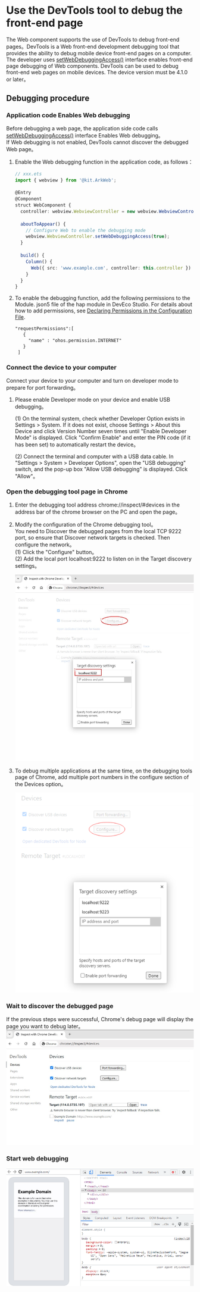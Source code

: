 # Use the DevTools tool to debug the front-end page


The Web component supports the use of DevTools to debug front-end pages。DevTools is a Web front-end development debugging tool that provides the ability to debug mobile device front-end pages on a computer. The developer uses [setWebDebuggingAccess()](./js-apis-webview.md#setwebdebuggingaccess16) interface enables front-end page debugging of Web components. DevTools can be used to debug front-end web pages on mobile devices. The device version must be 4.1.0 or later。


## Debugging procedure

### Application code Enables Web debugging

Before debugging a web page, the application side code calls [setWebDebuggingAccess()](./js-apis-webview.md#setwebdebuggingaccess16) interface Enables Web debugging。  
If Web debugging is not enabled, DevTools cannot discover the debugged Web page。

1. Enable the Web debugging function in the application code, as follows：

   ```ts
   // xxx.ets
   import { webview } from '@kit.ArkWeb';
   
   @Entry
   @Component
   struct WebComponent {
     controller: webview.WebviewController = new webview.WebviewController();
   
     aboutToAppear() {
       // Configure Web to enable the debugging mode
       webview.WebviewController.setWebDebuggingAccess(true);
     }
   
     build() {
       Column() {
         Web({ src: 'www.example.com', controller: this.controller })
       }
     }
   }
   ```
2. To enable the debugging function, add the following permissions to the Module. json5 file of the hap module in DevEco Studio. For details about how to add permissions, see [Declaring Permissions in the Configuration File](https://gitee.com/openharmony/docs/blob/master/en/application-dev/security/AccessToken/declare-permissions.md).

   ```
   "requestPermissions":[
      {
        "name" : "ohos.permission.INTERNET"
      }
    ]
   ```

### Connect the device to your computer

Connect your device to your computer and turn on developer mode to prepare for port forwarding。

1. Please enable Developer mode on your device and enable USB debugging。  

   (1) On the terminal system, check whether Developer Option exists in Settings > System. If it does not exist, choose Settings > About this Device and click Version Number seven times until "Enable Developer Mode" is displayed. Click "Confirm Enable" and enter the PIN code (if it has been set) to automatically restart the device。

   (2) Connect the terminal and computer with a USB data cable. In "Settings > System > Developer Options", open the "USB debugging" switch, and the pop-up box "Allow USB debugging" is displayed. Click "Allow"。

### Open the debugging tool page in Chrome
  1. Enter the debugging tool address chrome://inspect/\#devices in the address bar of the chrome browser on the PC and open the page。  
  2. Modify the configuration of the Chrome debugging tool。  
     You need to Discover the debugged pages from the local TCP 9222 port, so ensure that Discover network targets is checked. Then configure the network。  
     (1) Click the "Configure" button。  
     (2) Add the local port localhost:9222 to listen on in the Target discovery settings。

     ![chrome_configure](figures/devtools_resources_chrome_configure.jpg)

  3. To debug multiple applications at the same time, on the debugging tools page of Chrome, add multiple port numbers in the configure section of the Devices option。

     ![debug-effect](figures/debug-domains.png)

### Wait to discover the debugged page

  If the previous steps were successful, Chrome's debug page will display the page you want to debug later。  
  ![chrome_inspect](figures/devtools_resources_chrome_inspect.jpg)

### Start web debugging

  ![debug-effect](figures/debug-effect_android.png)
